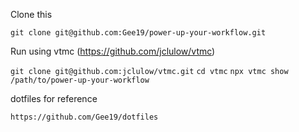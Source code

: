 Clone this

`git clone git@github.com:Gee19/power-up-your-workflow.git`

Run using vtmc (https://github.com/jclulow/vtmc)

`git clone git@github.com:jclulow/vtmc.git`
`cd vtmc`
`npx vtmc show /path/to/power-up-your-workflow`

dotfiles for reference

`https://github.com/Gee19/dotfiles`
